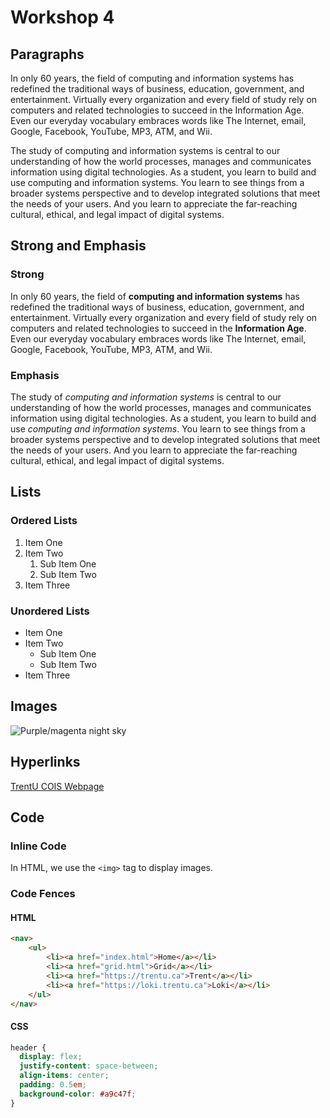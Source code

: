 # Workshop 4  

## Paragraphs  

In only 60 years, the field of computing and information systems has redefined the traditional ways of business, education, government, and entertainment.  Virtually every organization and every field of study rely on computers and related technologies to succeed in the Information Age.  Even our everyday vocabulary embraces words like The Internet, email, Google, Facebook, YouTube, MP3, ATM, and Wii.  

The study of computing and information systems is central to our understanding of how the world processes, manages and communicates information using digital technologies.  As a student, you learn to build and use computing and information systems.  You learn to see things from a broader systems perspective and to develop integrated solutions that meet the needs of your users.  And you learn to appreciate the far-reaching cultural, ethical, and legal impact of digital systems.  

## Strong and Emphasis  

### Strong  

In only 60 years, the field of **computing and information systems** has redefined the traditional ways of business, education, government, and entertainment.  Virtually every organization and every field of study rely on computers and related technologies to succeed in the __Information Age__.  Even our everyday vocabulary embraces words like The Internet, email, Google, Facebook, YouTube, MP3, ATM, and Wii.  

### Emphasis  

The study of *computing and information systems* is central to our understanding of how the world processes, manages and communicates information using digital technologies.  As a student, you learn to build and use _computing and information systems_.  You learn to see things from a broader systems perspective and to develop integrated solutions that meet the needs of your users.  And you learn to appreciate the far-reaching cultural, ethical, and legal impact of digital systems.  

## Lists  

### Ordered Lists  

1. Item One  
2. Item Two  
    1. Sub Item One  
    2. Sub Item Two  
3. Item Three  

### Unordered Lists  

- Item One  
- Item Two  
  - Sub Item One  
  - Sub Item Two  
- Item Three  

## Images  

![Purple/magenta night sky](./img/sky.png)  

## Hyperlinks  

[TrentU COIS Webpage](https://www.trentu.ca/cois/)  

## Code  

### Inline Code  

In HTML, we use the `<img>` tag to display images.  

### Code Fences  

#### HTML  

```html
<nav>
    <ul>
        <li><a href="index.html">Home</a></li>
        <li><a href="grid.html">Grid</a></li>
        <li><a href="https://trentu.ca">Trent</a></li>
        <li><a href="https://loki.trentu.ca">Loki</a></li>
    </ul>
</nav>
```  

#### CSS  

```css
header {
  display: flex;
  justify-content: space-between;
  align-items: center;
  padding: 0.5em;
  background-color: #a9c47f;
}
```
